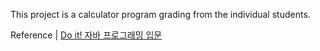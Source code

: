 This project is a calculator program grading from the individual students. 

Reference | [Do it! 자바 프로그래밍 입문](https://www.aladin.co.kr/shop/wproduct.aspx?ItemId=157852460) 

